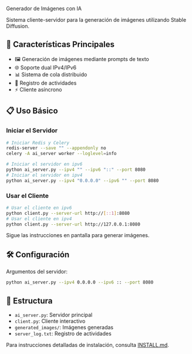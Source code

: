  Generador de Imágenes con IA

Sistema cliente-servidor para la generación de imágenes utilizando Stable Diffusion.

## 🚀 Características Principales

- 🖼️ Generación de imágenes mediante prompts de texto
- 🌐 Soporte dual IPv4/IPv6
- 📊 Sistema de cola distribuido
- 📝 Registro de actividades
- ⚡ Cliente asíncrono

## 📋 Uso Básico

### Iniciar el Servidor
```bash
# Iniciar Redis y Celery
redis-server --save "" --appendonly no
celery -A ai_server worker --loglevel=info

# Iniciar el servidor en ipv6
python ai_server.py --ipv4 "" --ipv6 "::" --port 8080
# Iniciar el servidor en ipv4
python ai_server.py --ipv4 "0.0.0.0" --ipv6 "" --port 8080
``` 

### Usar el Cliente
```bash
# Usar el cliente en ipv6
python client.py --server-url http://[::1]:8080
# Usar el cliente en ipv4
python client.py --server-url http://127.0.0.1:8080
```
Sigue las instrucciones en pantalla para generar imágenes.

## 🛠️ Configuración

Argumentos del servidor:
```bash
python ai_server.py --ipv4 0.0.0.0 --ipv6 :: --port 8080
```

## 📁 Estructura

- `ai_server.py`: Servidor principal
- `client.py`: Cliente interactivo
- `generated_images/`: Imágenes generadas
- `server_log.txt`: Registro de actividades

Para instrucciones detalladas de instalación, consulta [INSTALL.md](INSTALL.md).